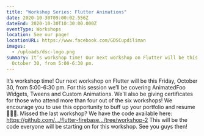 ```yaml
---
title: "Workshop Series: Flutter Animations"
date: 2020-10-30T09:00:02.556Z
dateEnd: 2020-10-30T10:30:00.000Z
eventType: Workshops
location: See our page!
locationURL: https://www.facebook.com/GDSCupdiliman
images:
  - /uploads/dsc-logo.png
summary: It’s workshop time! Our next workshop on Flutter will be this Friday,
  October 30, from 5:00-6:30 pm.
---
```

It’s workshop time! Our next workshop on Flutter will be this Friday, October 30, from 5:00-6:30 pm. For this session we’ll be covering AnimatedFoo Widgets, Tweens and Custom Animations. We'll also be giving certificates for those who attend more than four out of the six workshops! We encourage you to use this opportunity to buff up your portfolio and resume 👩‍💼📃. Missed the last workshop? We have the code available here: https://github.com/.../flutter-firebase.../tree/workshop-2 This will be the code everyone will be starting on for this workshop. See you guys then!